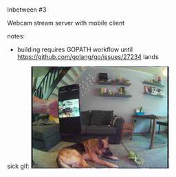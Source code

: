 #
Inbetween #3

Webcam stream server with mobile client

notes:
- building requires GOPATH workflow until https://github.com/golang/go/issues/27234 lands


sick gif:
![gif](https://raw.githubusercontent.com/frizinak/inbetween-go-homecam/master/screen.gif)
